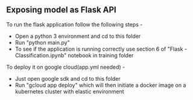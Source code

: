 ## Exposing model as Flask API

To run the flask application follow the following steps -

- Open a python 3 environment and cd to this folder
- Run "python main.py"
- To see if the application is running correctly use  section 6 of "Flask - Classification.ipynb" notebook in training folder

To deploy it on google cloud(app.yml needed) -
- Just open google sdk and cd to this folder
- Run "gcloud app deploy" which will then initiate a docker image on a kubernetes cluster with elastic environment